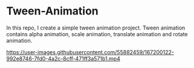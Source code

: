 # Tween-Animation
In this repo, I create a simple tween animation project. Tween animation contains alpha animation, scale animation, translate animation and rotate animation.





https://user-images.githubusercontent.com/55882459/167200122-992e8746-7fd0-4a2c-8cff-471ff3a571b1.mp4

